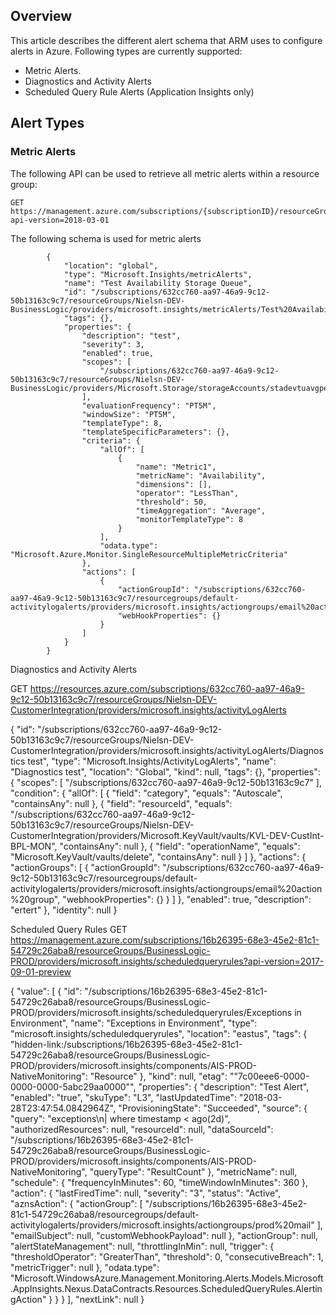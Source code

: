 ## Overview
This article describes the different alert schema that ARM uses to configure alerts in Azure. Following types are currently supported:

- Metric Alerts. 
- Diagnostics and Activity Alerts
- Scheduled Query Rule Alerts (Application Insights only)

## Alert Types

### Metric Alerts

The following API can be used to retrieve all metric alerts within a resource group:
```
GET
https://management.azure.com/subscriptions/{subscriptionID}/resourceGroups/{resourceGroupName}/providers/microsoft.insights/metricAlerts?api-version=2018-03-01
```

The following schema is used for metric alerts
```
        {
            "location": "global",
            "type": "Microsoft.Insights/metricAlerts",
            "name": "Test Availability Storage Queue",
            "id": "/subscriptions/632cc760-aa97-46a9-9c12-50b13163c9c7/resourceGroups/Nielsn-DEV-BusinessLogic/providers/microsoft.insights/metricAlerts/Test%20Availability%20Storage%20Queue",
            "tags": {},
            "properties": {
                "description": "test",
                "severity": 3,
                "enabled": true,
                "scopes": [
                    "/subscriptions/632cc760-aa97-46a9-9c12-50b13163c9c7/resourceGroups/Nielsn-DEV-BusinessLogic/providers/Microsoft.Storage/storageAccounts/stadevtuavgpehxx7ia"
                ],
                "evaluationFrequency": "PT5M",
                "windowSize": "PT5M",
                "templateType": 8,
                "templateSpecificParameters": {},
                "criteria": {
                    "allOf": [
                        {
                            "name": "Metric1",
                            "metricName": "Availability",
                            "dimensions": [],
                            "operator": "LessThan",
                            "threshold": 50,
                            "timeAggregation": "Average",
                            "monitorTemplateType": 8
                        }
                    ],
                    "odata.type": "Microsoft.Azure.Monitor.SingleResourceMultipleMetricCriteria"
                },
                "actions": [
                    {
                        "actionGroupId": "/subscriptions/632cc760-aa97-46a9-9c12-50b13163c9c7/resourcegroups/default-activitylogalerts/providers/microsoft.insights/actiongroups/email%20action%20group",
                        "webHookProperties": {}
                    }
                ]
            }
        }
```


Diagnostics and Activity Alerts

GET
https://resources.azure.com/subscriptions/632cc760-aa97-46a9-9c12-50b13163c9c7/resourceGroups/Nielsn-DEV-CustomerIntegration/providers/microsoft.insights/activityLogAlerts

{
  "id": "/subscriptions/632cc760-aa97-46a9-9c12-50b13163c9c7/resourceGroups/Nielsn-DEV-CustomerIntegration/providers/microsoft.insights/activityLogAlerts/Diagnostics test",
  "type": "Microsoft.Insights/ActivityLogAlerts",
  "name": "Diagnostics test",
  "location": "Global",
  "kind": null,
  "tags": {},
  "properties": {
    "scopes": [
      "/subscriptions/632cc760-aa97-46a9-9c12-50b13163c9c7"
    ],
    "condition": {
      "allOf": [
        {
          "field": "category",
          "equals": "Autoscale",
          "containsAny": null
        },
        {
          "field": "resourceId",
          "equals": "/subscriptions/632cc760-aa97-46a9-9c12-50b13163c9c7/resourceGroups/Nielsn-DEV-CustomerIntegration/providers/Microsoft.KeyVault/vaults/KVL-DEV-CustInt-BPL-MON",
          "containsAny": null
        },
        {
          "field": "operationName",
          "equals": "Microsoft.KeyVault/vaults/delete",
          "containsAny": null
        }
      ]
    },
    "actions": {
      "actionGroups": [
        {
          "actionGroupId": "/subscriptions/632cc760-aa97-46a9-9c12-50b13163c9c7/resourcegroups/default-activitylogalerts/providers/microsoft.insights/actiongroups/email%20action%20group",
          "webhookProperties": {}
        }
      ]
    },
    "enabled": true,
    "description": "ertert"
  },
  "identity": null
}

Scheduled Query Rules
GET https://management.azure.com/subscriptions/16b26395-68e3-45e2-81c1-54729c26aba8/resourceGroups/BusinessLogic-PROD/providers/microsoft.insights/scheduledqueryrules?api-version=2017-09-01-preview

{
    "value": [
        {
            "id": "/subscriptions/16b26395-68e3-45e2-81c1-54729c26aba8/resourceGroups/BusinessLogic-PROD/providers/microsoft.insights/scheduledqueryrules/Exceptions in Environment",
            "name": "Exceptions in Environment",
            "type": "microsoft.insights/scheduledqueryrules",
            "location": "eastus",
            "tags": {
                "hidden-link:/subscriptions/16b26395-68e3-45e2-81c1-54729c26aba8/resourceGroups/BusinessLogic-PROD/providers/microsoft.insights/components/AIS-PROD-NativeMonitoring": "Resource"
            },
            "kind": null,
            "etag": "\"7c00eee6-0000-0000-0000-5abc29aa0000\"",
            "properties": {
                "description": "Test Alert",
                "enabled": "true",
                "skuType": "L3",
                "lastUpdatedTime": "2018-03-28T23:47:54.0842964Z",
                "ProvisioningState": "Succeeded",
                "source": {
                    "query": "exceptions\n| where timestamp < ago(2d)",
                    "authorizedResources": null,
                    "resourceId": null,
                    "dataSourceId": "/subscriptions/16b26395-68e3-45e2-81c1-54729c26aba8/resourceGroups/BusinessLogic-PROD/providers/microsoft.insights/components/AIS-PROD-NativeMonitoring",
                    "queryType": "ResultCount"
                },
                "metricName": null,
                "schedule": {
                    "frequencyInMinutes": 60,
                    "timeWindowInMinutes": 360
                },
                "action": {
                    "lastFiredTime": null,
                    "severity": "3",
                    "status": "Active",
                    "aznsAction": {
                        "actionGroup": [
                            "/subscriptions/16b26395-68e3-45e2-81c1-54729c26aba8/resourcegroups/default-activitylogalerts/providers/microsoft.insights/actiongroups/prod%20mail"
                        ],
                        "emailSubject": null,
                        "customWebhookPayload": null
                    },
                    "actionGroup": null,
                    "alertStateManagement": null,
                    "throttlingInMin": null,
                    "trigger": {
                        "thresholdOperator": "GreaterThan",
                        "threshold": 0,
                        "consecutiveBreach": 1,
                        "metricTrigger": null
                    },
                    "odata.type": "Microsoft.WindowsAzure.Management.Monitoring.Alerts.Models.Microsoft.AppInsights.Nexus.DataContracts.Resources.ScheduledQueryRules.AlertingAction"
                }
            }
        }
    ],
    "nextLink": null
}

